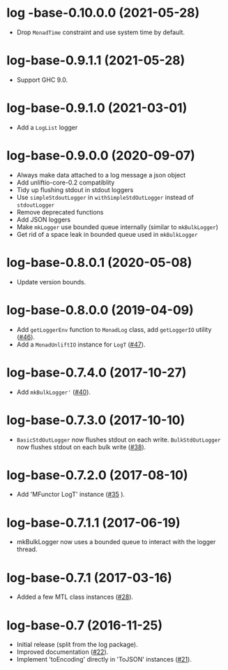 # log -base-0.10.0.0 (2021-05-28)
* Drop `MonadTime` constraint and use system time by default.

# log-base-0.9.1.1 (2021-05-28)
* Support GHC 9.0.

# log-base-0.9.1.0 (2021-03-01)
* Add a `LogList` logger

# log-base-0.9.0.0 (2020-09-07)
* Always make data attached to a log message a json object
* Add unliftio-core-0.2 compatiblity
* Tidy up flushing stdout in stdout loggers
* Use `simpleStdoutLogger` in `withSimpleStdOutLogger` instead of `stdoutLogger`
* Remove deprecated functions
* Add JSON loggers
* Make `mkLogger` use bounded queue internally (similar to `mkBulkLogger`)
* Get rid of a space leak in bounded queue used in `mkBulkLogger`

# log-base-0.8.0.1 (2020-05-08)
* Update version bounds.

# log-base-0.8.0.0 (2019-04-09)
* Add `getLoggerEnv` function to `MonadLog` class, add `getLoggerIO`
  utility ([#46](https://github.com/scrive/log/pull/46)).
* Add a `MonadUnliftIO` instance for `LogT`
  ([#47](https://github.com/scrive/log/pull/47)).

# log-base-0.7.4.0 (2017-10-27)
* Add `mkBulkLogger'` ([#40](https://github.com/scrive/log/pull/40)).

# log-base-0.7.3.0 (2017-10-10)
* `BasicStdOutLogger` now flushes stdout on each write. `BulkStdOutLogger`
  now flushes stdout on each bulk write ([#38](https://github.com/scrive/log/issues/38)).

# log-base-0.7.2.0 (2017-08-10)
* Add 'MFunctor LogT' instance ([#35](https://github.com/scrive/log/issues/35) ).

# log-base-0.7.1.1 (2017-06-19)
* mkBulkLogger now uses a bounded queue to interact with the logger thread.

# log-base-0.7.1 (2017-03-16)
* Added a few MTL class instances ([#28](https://github.com/scrive/log/issues/28)).

# log-base-0.7 (2016-11-25)
* Initial release (split from the log package).
* Improved documentation ([#22](https://github.com/scrive/log/issues/22)).
* Implement 'toEncoding' directly in 'ToJSON' instances ([#21](https://github.com/scrive/log/issues/21)).
